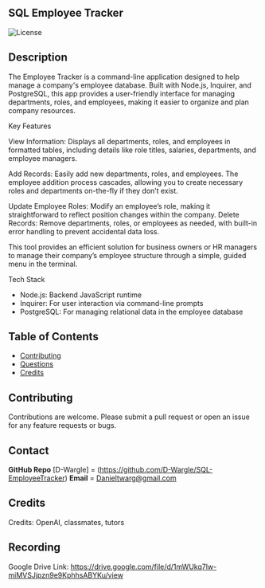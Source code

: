 ## SQL Employee Tracker

![License](https://img.shields.io/badge/License-MIT-blue.svg)

## Description

The Employee Tracker is a command-line application designed to help manage a company's employee database. Built with Node.js, Inquirer, and PostgreSQL, this app provides a user-friendly interface for managing departments, roles, and employees, making it easier to organize and plan company resources.

Key Features

View Information:
Displays all departments, roles, and employees in formatted tables, including details like role titles, salaries, departments, and employee managers.

Add Records:
Easily add new departments, roles, and employees. The employee addition process cascades, allowing you to create necessary roles and departments on-the-fly if they don’t exist.

Update Employee Roles:
Modify an employee’s role, making it straightforward to reflect position changes within the company.
Delete Records: Remove departments, roles, or employees as needed, with built-in error handling to prevent accidental data loss.

This tool provides an efficient solution for business owners or HR managers to manage their company’s employee structure through a simple, guided menu in the terminal.

Tech Stack

-   Node.js: Backend JavaScript runtime
-   Inquirer: For user interaction via command-line prompts
-   PostgreSQL: For managing relational data in the employee database

## Table of Contents

-   [Contributing](#contributing)
-   [Questions](#questions)
-   [Credits](#credits)

## Contributing

Contributions are welcome. Please submit a pull request or open an issue for any feature requests or bugs.

## Contact
**GitHub Repo** [D-Wargle] = (https://github.com/D-Wargle/SQL-EmployeeTracker)
**Email** = Danieltwarg@gmail.com

## Credits

Credits: OpenAI, classmates, tutors

## Recording
Google Drive Link: https://drive.google.com/file/d/1mWUkq7lw-miMVSJjpzn9e9KphhsABYKu/view
